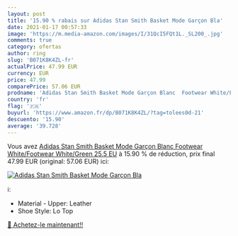 ```yaml
---
layout: post
title: '15.90 % rabais sur Adidas Stan Smith Basket Mode Garçon Bla'
date: 2021-01-17 00:57:33
image: 'https://m.media-amazon.com/images/I/31QcI5FQt1L._SL200_.jpg'
comments: true
category: ofertas
author: ring
slug: 'B071K8K4ZL-fr'
actualPrice: 47.99 EUR
currency: EUR
price: 47.99
comparePrice: 57.06 EUR
prodname: 'Adidas Stan Smith Basket Mode Garçon Blanc  Footwear White/Footwear White/Green   25.5 EU'
country: 'fr'
flag: '🇫🇷'
buyurl: 'https://www.amazon.fr/dp/B071K8K4ZL/?tag=tolees0d-21'
descuento: '15.90'
average: '39.728'
---
```


Vous avez [Adidas Stan Smith Basket Mode Garçon Blanc  Footwear White/Footwear White/Green   25.5 EU](https://www.amazon.fr/dp/B071K8K4ZL/?tag=tolees0d-21)  à  15.90 % de réduction, prix final  47.99 EUR (original: 57.06 EUR) ici:

[![Adidas Stan Smith Basket Mode Garçon Bla](https://m.media-amazon.com/images/I/31QcI5FQt1L._SL200_.jpg)](https://www.amazon.fr/dp/B071K8K4ZL/?tag=tolees0d-21)

ℹ️:

- Material - Upper: Leather
- Shoe Style: Lo Top

[🛒 Achetez-le maintenant!!](https://www.amazon.fr/dp/B071K8K4ZL/?tag=tolees0d-21)
